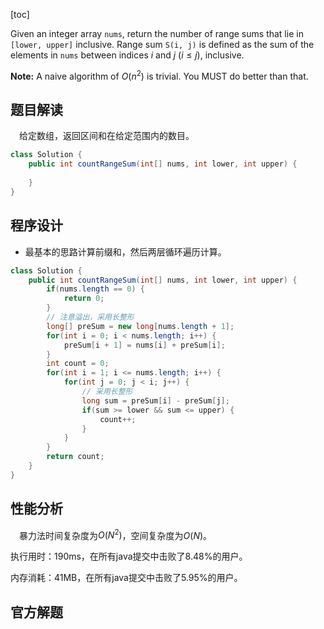 [toc]

Given an integer array `nums`, return the number of range sums that lie in `[lower, upper]` inclusive.
Range sum `S(i, j)` is defined as the sum of the elements in `nums` between indices $i$ and $j$ ($i \le j$), inclusive.



**Note:**
A naive algorithm of $O(n^2)$ is trivial. You MUST do better than that.



## 题目解读

&emsp;给定数组，返回区间和在给定范围内的数目。

```java
class Solution {
    public int countRangeSum(int[] nums, int lower, int upper) {
        
    }
}
```

## 程序设计

* 最基本的思路计算前缀和，然后两层循环遍历计算。

```java
class Solution {
    public int countRangeSum(int[] nums, int lower, int upper) {
        if(nums.length == 0) {
            return 0;
        }
        // 注意溢出，采用长整形
        long[] preSum = new long[nums.length + 1];
        for(int i = 0; i < nums.length; i++) {
            preSum[i + 1] = nums[i] + preSum[i];
        }
        int count = 0;
        for(int i = 1; i <= nums.length; i++) {
            for(int j = 0; j < i; j++) {
                // 采用长整形
                long sum = preSum[i] - preSum[j];
                if(sum >= lower && sum <= upper) {
                    count++;
                }
            }
        }
        return count;
    }
}
```

## 性能分析

&emsp;暴力法时间复杂度为$O(N^2)$，空间复杂度为$O(N)$。

执行用时：190ms，在所有java提交中击败了8.48%的用户。

内存消耗：41MB，在所有java提交中击败了5.95%的用户。

## 官方解题

